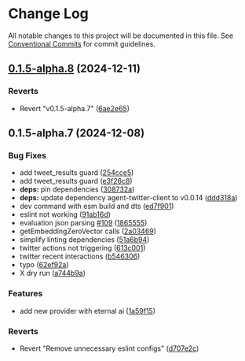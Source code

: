 # Change Log

All notable changes to this project will be documented in this file.
See [Conventional Commits](https://conventionalcommits.org) for commit guidelines.

## [0.1.5-alpha.8](https://github.com/okcashpro/okai/compare/v0.1.5-alpha.7...v0.1.5-alpha.8) (2024-12-11)


### Reverts

* Revert "v0.1.5-alpha.7" ([6ae2e65](https://github.com/okcashpro/okai/commit/6ae2e65b31a23c7f2fed9965db8b4384292ef576))





## 0.1.5-alpha.7 (2024-12-08)


### Bug Fixes

* add tweet_results guard ([254cce5](https://github.com/okcashpro/okai/commit/254cce5258473bd311cf0bafabbbdf82b1ea73e6))
* add tweet_results guard ([e3f26c8](https://github.com/okcashpro/okai/commit/e3f26c8af8dfa8a3ab90e8182993ecc71a4ff0dd))
* **deps:** pin dependencies ([308732a](https://github.com/okcashpro/okai/commit/308732a8906881a0c7a023765bbd4c5590c565e6))
* **deps:** update dependency agent-twitter-client to v0.0.14 ([ddd318a](https://github.com/okcashpro/okai/commit/ddd318a344d139d3c246302705abfe7225cd53a6))
* dev command with esm build and dts ([ed7f901](https://github.com/okcashpro/okai/commit/ed7f90119a20d97efd22bf5f3ea878e95e5ef988))
* eslint not working ([91ab16d](https://github.com/okcashpro/okai/commit/91ab16d6cb7361e6785ad5e6f7a617584357f00a))
* evaluation json parsing [#109](https://github.com/okcashpro/okai/issues/109) ([1865555](https://github.com/okcashpro/okai/commit/1865555aa6d5d3748165fdfea0dd6663ff7c217c))
* getEmbeddingZeroVector calls ([2a03469](https://github.com/okcashpro/okai/commit/2a03469527e264ef9a546c7a50cee558f0ab7744))
* simplify linting dependencies ([51a6b94](https://github.com/okcashpro/okai/commit/51a6b94f6764f4951f48b730c5fdf821876c070f))
* twitter actions not triggering ([613c001](https://github.com/okcashpro/okai/commit/613c001d9d59df92f6f55f2067bbfb1eda15a0ff))
* twitter recent interactions ([b546306](https://github.com/okcashpro/okai/commit/b546306005713956a9020eac6bbd56edb10da561))
* typo ([62ef92a](https://github.com/okcashpro/okai/commit/62ef92aade4be9df09dbc597db9363acd57d5997))
* X dry run ([a744b9a](https://github.com/okcashpro/okai/commit/a744b9ad38f3e3c581fada33294f2da0684d9f68))


### Features

* add new provider with eternal ai ([1a59f15](https://github.com/okcashpro/okai/commit/1a59f159f5e0125556bb770e9099261925ea1a4c))


### Reverts

* Revert "Remove unnecessary eslint configs" ([d707e2c](https://github.com/okcashpro/okai/commit/d707e2ce72218202c8703483673e8453134f0e13))
